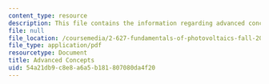 ```yaml
---
content_type: resource
description: This file contains the information regarding advanced concepts.
file: null
file_location: /coursemedia/2-627-fundamentals-of-photovoltaics-fall-2013/54a21db9c8e8a6a5b181807080da4f20_MIT2_627F13_lec15.pdf
file_type: application/pdf
resourcetype: Document
title: Advanced Concepts
uid: 54a21db9-c8e8-a6a5-b181-807080da4f20
---
```

